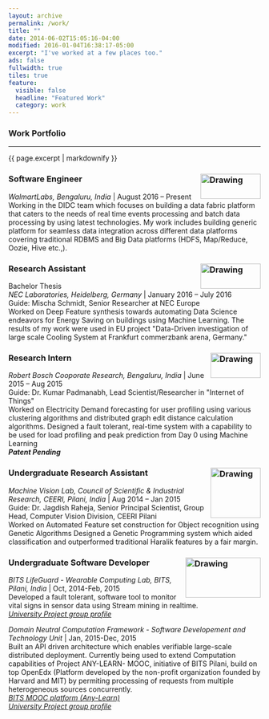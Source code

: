 ```yaml
---
layout: archive
permalink: /work/
title: ""
date: 2014-06-02T15:05:16-04:00
modified: 2016-01-04T16:38:17-05:00
excerpt: "I've worked at a few places too."
ads: false
fullwidth: true
tiles: true
feature:
  visible: false
  headline: "Featured Work"
  category: work
---
```

### Work Portfolio
<hr>
{{ page.excerpt | markdownify }}

### Software Engineer <img src="https://prakhar-agarwal.github.io/images/walmartlabs.png" alt="Drawing" width="120" height="50" align="right"/>

*WalmartLabs, Bengaluru, India* \| August 2016 – Present
Working in the DIDC team which focuses on building a data fabric platform that caters to the needs of real time events processing and batch data processing by using latest technologies.
My work includes building generic platform for seamless data integration across different data platforms covering traditional RDBMS and Big Data platforms (HDFS, Map/Reduce, Oozie, Hive etc.,).


### Research Assistant <img src="https://prakhar-agarwal.github.io/images/Nec.png" alt="Drawing" width="120" height="50" align="right"/>

Bachelor Thesis <br />
*NEC Laboratories, Heidelberg, Germany* \| January 2016 – July 2016<br>
Guide: Mischa Schmidt, Senior Researcher at NEC Europe<br>
Worked on Deep Feature synthesis towards automating Data Science endeavors for Energy Saving on buildings using Machine Learning.
The results of my work ​were used in EU project "Data-Driven investigation of large scale Cooling System at Frankfurt commerzbank arena, Germany."

### Research Intern <img src="https://prakhar-agarwal.github.io/images/bosch.png" alt="Drawing" width="100" height="50" align="right"/>

*Robert Bosch Cooporate Research, Bengaluru, India* \| June 2015 – Aug 2015<br>
Guide: Dr. Kumar Padmanabh, Lead Scientist/Researcher in "Internet of Things"<br>
Worked on Electricity Demand forecasting for user profiling using various clustering algorithms and distributed graph edit distance calculation algorithms.
Designed a fault tolerant, real-time system with a capability to be used for load profiling and peak prediction from Day 0 using Machine Learning <br />
***Patent Pending***

### Undergraduate Research Assistant <img src="https://prakhar-agarwal.github.io/images/ceeri.gif" alt="Drawing" width="100" height="100" align="right"/>

*Machine Vision Lab, Council of Scientific & Industrial Research, CEERI, Pilani, India* \| Aug 2014 – Jan 2015 <br>
Guide: Dr. Jagdish Raheja, Senior Principal Scientist, Group Head, Computer Vision Division, CEERI Pilani<br>
Worked on Automated Feature set construction for Object recognition using Genetic Algorithms
Designed a Genetic Programming system which aided classification and outperformed traditional Haralik features by a fair margin.

### Undergraduate Software Developer <img src="https://prakhar-agarwal.github.io/images/bits.gif" alt="Drawing" width="150" height="80" align="right"/>

*BITS LifeGuard - Wearable Computing Lab, BITS, Pilani, India* \| Oct, 2014-Feb, 2015 <br>
Developed a fault tolerant, software tool to monitor vital signs in sensor data using Stream mining in realtime.<br>
[*University Project group profile*](http://www.bits-pilani.ac.in/pilani/computerscience/WearablePervasiveNetworkingLaboratory)<br>

*Domain Neutral Computation Framework - Software Developement and Technology Unit* \| Jan, 2015-Dec, 2015 <br>
Built an API driven architecture which enables verifiable large-scale distributed deployment.
Currently being used to extend Computation capabilities of Project ANY-LEARN- MOOC, initiative of BITS Pilani, build on top OpenEdx (Platform developed by the non-profit organization founded by Harvard and MIT) by permiting processing of requests from multiple heterogeneous sources concurrently.<br>
[*BITS MOOC platform (Any-Learn)*](http://any-learn.bits-pilani.ac.in/)<br>
[*University Project group profile*](http://www.bits-pilani.ac.in/pilani/anylearn/People)

